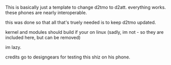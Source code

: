 This is basically just a template to change d2tmo to d2att. everything works. these phones are nearly interoperable.

this was done so that all that's truely needed is to keep d2tmo updated.

kernel and modules should build if your on linux (sadly,  im not - so they are included here, but can be removed)

im lazy.

credits go to designgears for testing this shiz on his phone. 
